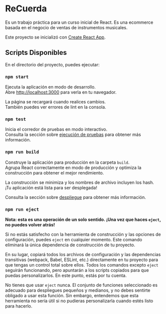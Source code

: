 # ReCuerda

Es un trabajo práctica para un curso inicial de React. Es una ecommerce  basada en el negocio de ventas de instrumentos musicales.

Este proyecto se inicializó con [Create React App](https://github.com/facebook/create-react-app).

## Scripts Disponibles

En el directorio del proyecto, puedes ejecutar:

### `npm start`

Ejecuta la aplicación en modo de desarrollo.\
Abre [http://localhost:3000](http://localhost:3000) para verla en tu navegador.

La página se recargará cuando realices cambios.\
También puedes ver errores de lint en la consola.

### `npm test`

Inicia el corredor de pruebas en modo interactivo.\
Consulta la sección sobre [ejecución de pruebas](https://facebook.github.io/create-react-app/docs/running-tests) para obtener más información.

### `npm run build`

Construye la aplicación para producción en la carpeta `build`.\
Agrupa React correctamente en modo de producción y optimiza la construcción para obtener el mejor rendimiento.

La construcción se minimiza y los nombres de archivo incluyen los hash.\
¡Tu aplicación está lista para ser desplegada!

Consulta la sección sobre [despliegue](https://facebook.github.io/create-react-app/docs/deployment) para obtener más información.

### `npm run eject`

**Nota: esta es una operación de un solo sentido. ¡Una vez que haces `eject`, no puedes volver atrás!**

Si no estás satisfecho con la herramienta de construcción y las opciones de configuración, puedes `eject` en cualquier momento. Este comando eliminará la única dependencia de construcción de tu proyecto.

En su lugar, copiará todos los archivos de configuración y las dependencias transitivas (webpack, Babel, ESLint, etc.) directamente en tu proyecto para que tengas un control total sobre ellos. Todos los comandos excepto `eject` seguirán funcionando, pero apuntarán a los scripts copiados para que puedas personalizarlos. En este punto, estás por tu cuenta.

No tienes que usar `eject` nunca. El conjunto de funciones seleccionado es adecuado para despliegues pequeños y medianos, y no debes sentirte obligado a usar esta función. Sin embargo, entendemos que esta herramienta no sería útil si no pudieras personalizarla cuando estés listo para hacerlo.